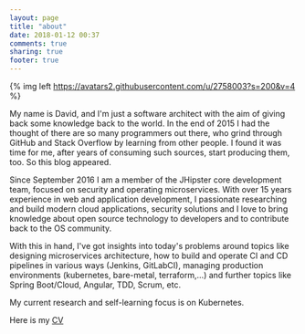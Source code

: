 ```yaml
---
layout: page
title: "about"
date: 2018-01-12 00:37
comments: true
sharing: true
footer: true
---
```



{% img left https://avatars2.githubusercontent.com/u/2758003?s=200&v=4 %}

My name is David, and I'm just a software architect with the aim of giving back some knowledge back to the world. In the end of 2015 I had the thought of there are so many programmers out there, who grind through GitHub and Stack Overflow by learning from other people. I found it was time for me, after years of consuming such sources, start producing them, too. So this blog appeared.

Since September 2016 I am a member of the JHipster core development team, focused on security and operating microservices. With over 15 years experience in web and application development, I passionate researching and build modern cloud applications, security solutions and I love to bring knowledge about open source technology to developers and to contribute back to the OS community.

With this in hand, I've got insights into today's problems around topics like designing microservices architecture, how to build and operate CI and CD pipelines in various ways (Jenkins, GitLabCI), managing production environments (kubernetes, bare-metal, terraform,...) and further topics like Spring Boot/Cloud, Angular, TDD, Scrum, etc.

My current research and self-learning focus is on Kubernetes.

Here is my [CV](/assets/david-steiman-cv.pdf)
